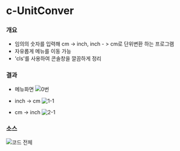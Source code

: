 # c-UnitConver

### 개요
- 임의의 숫자를 입력해 cm -> inch, inch - > cm로 단위변환 하는 프로그램
- 자유롭게 메뉴를 이동 가능
- 'cls'를 사용하여 콘솔창을 깔끔하게 정리

### 결과

- 메뉴화면
     ![0번](https://user-images.githubusercontent.com/60810356/86862010-526a9200-c103-11ea-97fa-81b156ff338d.PNG)


- inch -> cm 
 ![1-1](https://user-images.githubusercontent.com/60810356/86862251-d15fca80-c103-11ea-87bc-27087805b463.PNG)


- cm -> inch
    ![2-1](https://user-images.githubusercontent.com/60810356/86862303-e76d8b00-c103-11ea-8c84-93da7db8684a.PNG)





### 소스

![코드 전체](https://user-images.githubusercontent.com/60810356/85219793-a8d89080-b3e1-11ea-920d-f68282ac8176.PNG)
